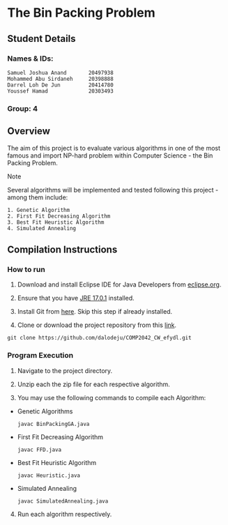 # The Bin Packing Problem
## Student Details
### Names & IDs:
```
Samuel Joshua Anand       20497938
Mohammed Abu Sirdaneh     20398888
Darrel Loh De Jun         20414780
Youssef Hamad             20303493
```
### Group: 4

## Overview
The aim of this project is to evaluate various algorithms in one of the most famous and import NP-hard problem within Computer Science - the Bin Packing Problem. 
>[!NOTE]
>Several algorithms will be implemented and tested following this project - among them include:
>```
>1. Genetic Algorithm
>2. First Fit Decreasing Algorithm
>3. Best Fit Heuristic Algorithm
>4. Simulated Annealing
>```


## Compilation Instructions
### How to run

1. Download and install Eclipse IDE for Java Developers from [eclipse.org](https://www.eclipse.org/downloads/packages/).

2. Ensure that you have [JRE 17.0.1](https://download.eclipse.org/justj/jres/17/updates/release/17.0.1/index.html) installed.

3. Install Git from [here](https://git-scm.com/downloads). Skip this step if already installed.

4. Clone or download the project repository from this [link](https://github.com/dalodeju/AIM-Group-4.git).
```
git clone https://github.com/dalodeju/COMP2042_CW_efydl.git
```


### Program Execution

1. Navigate to the project directory.

2. Unzip each the zip file for each respective algorithm.

3. You may use the following commands to compile each Algorithm:

- Genetic Algorithms
   ```
   javac BinPackingGA.java
   ```
- First Fit Decreasing Algorithm
   ```
   javac FFD.java
   ```
- Best Fit Heuristic Algorithm
   ```
   javac Heuristic.java
   ```
- Simulated Annealing
   ```
   javac SimulatedAnnealing.java
   ```
   
4. Run each algorithm respectively.
